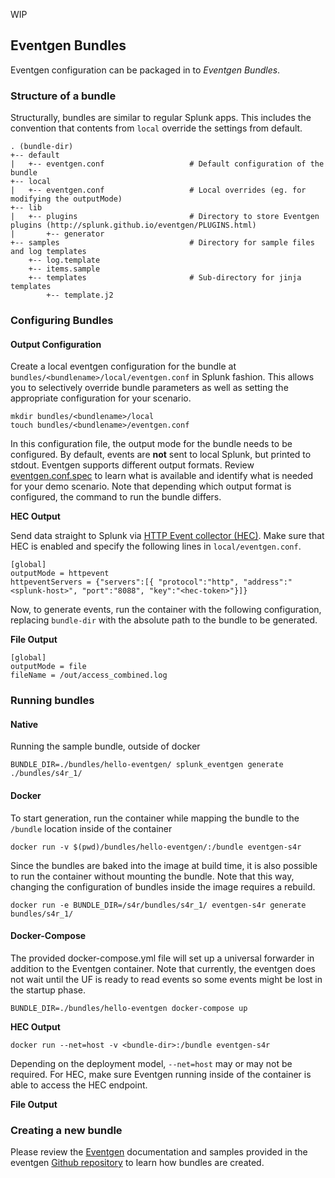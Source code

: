WIP

## Eventgen Bundles

Eventgen configuration can be packaged in to *Eventgen Bundles*.

### Structure of a bundle

Structurally, bundles are similar to regular Splunk apps. This includes the convention that contents from `local` override the settings from default.

```
. (bundle-dir)
+-- default
|   +-- eventgen.conf                   # Default configuration of the bundle
+-- local
|   +-- eventgen.conf                   # Local overrides (eg. for modifying the outputMode)
+-- lib
|   +-- plugins                         # Directory to store Eventgen plugins (http://splunk.github.io/eventgen/PLUGINS.html)
|       +-- generator
+-- samples                             # Directory for sample files and log templates
    +-- log.template
    +-- items.sample
    +-- templates                       # Sub-directory for jinja templates
        +-- template.j2
```

### Configuring Bundles


#### Output Configuration

Create a local eventgen configuration for the bundle at `bundles/<bundlename>/local/eventgen.conf` in Splunk fashion.
This allows you to selectively override bundle parameters as well as setting the appropriate configuration for your scenario.

```
mkdir bundles/<bundlename>/local
touch bundles/<bundlename>/eventgen.conf
```

In this configuration file, the output mode for the bundle needs to be configured. By default, events are **not** sent to local Splunk, but printed to stdout. Eventgen supports different output formats. Review [eventgen.conf.spec](http://splunk.github.io/eventgen/REFERENCE.html) to learn what is available and identify what is needed for your demo scenario. Note that depending which output format is configured, the command to run the bundle differs.

**HEC Output**

Send data straight to Splunk via [HTTP Event collector (HEC)](https://docs.splunk.com/Documentation/Splunk/latest/Data/UsetheHTTPEventCollector). Make sure that HEC is enabled and specify the following lines in `local/eventgen.conf`.

```
[global]
outputMode = httpevent
httpeventServers = {"servers":[{ "protocol":"http", "address":"<splunk-host>", "port":"8088", "key":"<hec-token>"}]}
```

Now, to generate events, run the container with the following configuration, replacing `bundle-dir` with the absolute path to the bundle to be generated.

**File Output**

```
[global]
outputMode = file
fileName = /out/access_combined.log
```

### Running bundles

#### Native

Running the sample bundle, outside of docker
```
BUNDLE_DIR=./bundles/hello-eventgen/ splunk_eventgen generate ./bundles/s4r_1/
```


#### Docker

To start generation, run the container while mapping the bundle to the `/bundle` location inside of the container
```
docker run -v $(pwd)/bundles/hello-eventgen/:/bundle eventgen-s4r
```

Since the bundles are baked into the image at build time, it is also possible to run the container without mounting the bundle. Note that this way, changing the configuration of bundles inside the image requires a rebuild.

```
docker run -e BUNDLE_DIR=/s4r/bundles/s4r_1/ eventgen-s4r generate bundles/s4r_1/
```


#### Docker-Compose

The provided docker-compose.yml file will set up a universal forwarder in addition to the Eventgen container. Note that currently, the eventgen does not wait until the UF is ready to read events so some events might be lost in the startup phase.

```
BUNDLE_DIR=./bundles/hello-eventgen docker-compose up
```

**HEC Output**

```
docker run --net=host -v <bundle-dir>:/bundle eventgen-s4r
```

Depending on the deployment model, `--net=host` may or may not be required. For HEC, make sure Eventgen running inside of the container is able to access the HEC endpoint.

**File Output**



### Creating a new bundle

Please review the [Eventgen](http://splunk.github.io/eventgen/) documentation and samples provided in the eventgen [Github repository](https://github.com/splunk/eventgen) to learn how bundles are created.
